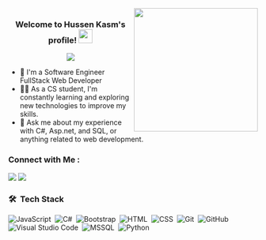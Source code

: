 
<img width="250" align="right" src="https://c.tenor.com/_DOBjnGspYAAAAAM/code-coding.gif">

<h3 align="center">
  Welcome to Hussen Kasm's profile!
  <img src="https://media.giphy.com/media/hvRJCLFzcasrR4ia7z/giphy.gif" width="28">
</h3>

<!-- Typing SVG by DenverCoder1 - https://github.com/DenverCoder1/readme-typing-svg -->
<p align="center">
  <a href="https://github.com/DenverCoder1/readme-typing-svg"><img src="https://readme-typing-svg.herokuapp.com/?lines=Full-stack%20web%20developer;Always%20learning%20new%20things&font=Fira%20Code&center=true&width=440&height=45&color=f75c7e&vCenter=true&size=22"></a>
</p> 

- 🏢 I'm a Software Engineer FullStack Web Developer
- 👨‍💻 As a CS student, I'm constantly learning and exploring new technologies to improve my skills.
- 💬 Ask me about my experience with C#, Asp.net, and SQL, or anything related to web development.


### Connect with Me :

<a href="https://www.linkedin.com/in/hussen-kasm/" target="_blank"><img src="https://img.shields.io/badge/-Hussen%20Kasm-0077B5?style=for-the-badge&logo=Linkedin&logoColor=white"/></a>
<a href="https://t.me/Hussen_Kasm" target="_blank"><img src="https://img.shields.io/badge/-Hussen%20Kasm-0077B5?style=for-the-badge&logo=Telegram&logoColor=white"/></a>
### 🛠 &nbsp;Tech Stack
![JavaScript](https://img.shields.io/badge/-JavaScript-05122A?style=flat&logo=javascript)&nbsp;
![C#](https://img.shields.io/badge/-C#-05122A?style=flat&logo=C#)&nbsp;
![Bootstrap](https://img.shields.io/badge/-Bootstrap-05122A?style=flat&logo=bootstrap&logoColor=563D7C)&nbsp;
![HTML](https://img.shields.io/badge/-HTML-05122A?style=flat&logo=HTML5)&nbsp;
![CSS](https://img.shields.io/badge/-CSS-05122A?style=flat&logo=CSS3&logoColor=1572B6)&nbsp;
![Git](https://img.shields.io/badge/-Git-05122A?style=flat&logo=git)&nbsp;
![GitHub](https://img.shields.io/badge/-GitHub-05122A?style=flat&logo=github)&nbsp;
![Visual Studio Code](https://img.shields.io/badge/-Visual%20Studio%20Code-05122A?style=flat&logo=visual-studio-code&logoColor=007ACC)&nbsp;
![MSSQL](https://img.shields.io/badge/-MSSQL-05122A?style=flat&logo=MSSQL)&nbsp;
![Python](https://img.shields.io/badge/-Python%20-05122A?style=flat&logo=python)&nbsp;




